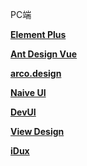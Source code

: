 

PC端

[**Element Plus**](https://element-plus.org/zh-CN/)

[**Ant Design Vue**](https://www.antdv.com)

[**arco.design**]()

[**Naive UI**](https://www.naiveui.com/zh-CN/os-theme)

[**DevUI**](https://vue-devui.github.io/)

[**View Design**](https://www.iviewui.com/)

[**iDux**](https://idux.site/components/button/zh?tab=demo)

